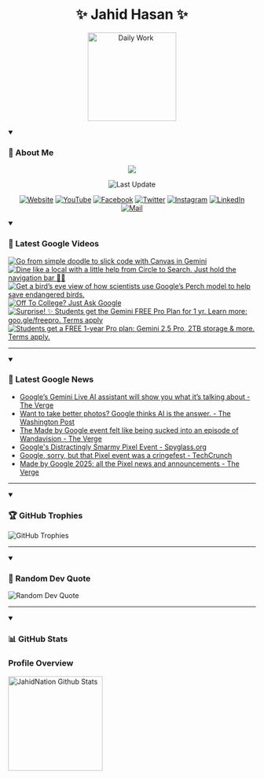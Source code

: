 <h1 align="center">✨ Jahid Hasan ✨</h1>
<p align="center">
  <img alt="Daily Work" height="180px" src="https://i.imgur.com/uhZdH9C.gif" />
</p>
<details open>
 <summary><h3>🌟 About Me</h3></summary>
<p align="center">
  <img src="https://readme-typing-svg.demolab.com/?lines=Even+if+I+fail,;I+have+to+finish,;What+I+started.;&font=Fira%20Code&center=true&width=500&height=50&color=00FF7F&vCenter=true&pause=1000&size=24" />
</p>

<p align="center">
  <img alt="Last Update" title="Last Update" src="https://img.shields.io/github/last-commit/jahidnation/jahidnation?logo=github&label=LAST+UPDATE&color=blueviolet&style=flat-square"/>
</p>

<p align="center">
  <a href="https://jahid.eu.org">
    <img alt="Website" title="Website" src="https://img.shields.io/badge/Website-000000?logo=Google-Chrome&logoColor=white&style=for-the-badge"/></a>
  <a href="https://youtube.com/@jahidnation">
    <img alt="YouTube" title="YouTube Channel" src="https://img.shields.io/badge/YouTube-FF0000?logo=YouTube&logoColor=white&style=for-the-badge"/></a>
  <a href="https://facebook.com/jahidnation">
    <img alt="Facebook" title="Facebook Page" src="https://img.shields.io/badge/Facebook-4267B2?logo=Facebook&logoColor=white&style=for-the-badge"/></a>
  <a href="https://twitter.com/jahidnation">
    <img alt="Twitter" title="Twitter Profile" src="https://img.shields.io/badge/X-000000?logo=x&logoColor=white&style=for-the-badge"/></a>
  <a href="https://instagram.com/jahidnation">
    <img alt="Instagram" title="Instagram Profile" src="https://img.shields.io/badge/Instagram-E4405F?logo=Instagram&logoColor=white&style=for-the-badge"/></a>
  <a href="https://linkedin.com/in/jahidnation">
    <img alt="LinkedIn" title="LinkedIn Profile" src="https://img.shields.io/badge/LinkedIn-0A66C2?logo=LinkedIn&logoColor=white&style=for-the-badge"/></a>
  <a href="https://mail.google.com/?hl=en&tf=cm&fs=1&to=mail@jahid.eu.org">
    <img alt="Mail" title="Mail Me" src="https://img.shields.io/badge/Email-D14836?logo=Gmail&logoColor=white&style=for-the-badge"/></a>
</p>

</details>

<details open>
 <summary><h3>🎥 Latest Google Videos</h3></summary>

<!-- BEGIN VID -->
<a href="https://www.youtube.com/shorts/G3NwQuXgF54">
  <picture>
    <source media="(prefers-color-scheme: dark)" srcset="https://ytcards.demolab.com/?id=G3NwQuXgF54&title=Go+from+simple+doodle+to+slick+code+with+Canvas+in+Gemini&lang=en&timestamp=1755633656&background_color=%230d1117&title_color=%23ffffff&stats_color=%23dedede&max_title_lines=1&width=250&border_radius=5&duration=27">
    <img src="https://ytcards.demolab.com/?id=G3NwQuXgF54&title=Go+from+simple+doodle+to+slick+code+with+Canvas+in+Gemini&lang=en&timestamp=1755633656&background_color=%23ffffff&title_color=%2324292f&stats_color=%2357606a&max_title_lines=1&width=250&border_radius=5&duration=27" alt="Go from simple doodle to slick code with Canvas in Gemini" title="Go from simple doodle to slick code with Canvas in Gemini">
  </picture>
</a>
<a href="https://www.youtube.com/shorts/pgci508sap8">
  <picture>
    <source media="(prefers-color-scheme: dark)" srcset="https://ytcards.demolab.com/?id=pgci508sap8&title=Dine+like+a+local+with+a+little+help+from+Circle+to+Search.+Just+hold+the+navigation+bar+%F0%9F%A7%91%E2%80%8D%F0%9F%8D%B3&lang=en&timestamp=1755119928&background_color=%230d1117&title_color=%23ffffff&stats_color=%23dedede&max_title_lines=1&width=250&border_radius=5&duration=20">
    <img src="https://ytcards.demolab.com/?id=pgci508sap8&title=Dine+like+a+local+with+a+little+help+from+Circle+to+Search.+Just+hold+the+navigation+bar+%F0%9F%A7%91%E2%80%8D%F0%9F%8D%B3&lang=en&timestamp=1755119928&background_color=%23ffffff&title_color=%2324292f&stats_color=%2357606a&max_title_lines=1&width=250&border_radius=5&duration=20" alt="Dine like a local with a little help from Circle to Search. Just hold the navigation bar 🧑‍🍳" title="Dine like a local with a little help from Circle to Search. Just hold the navigation bar 🧑‍🍳">
  </picture>
</a>
<a href="https://www.youtube.com/shorts/zIm_8jzJzmw">
  <picture>
    <source media="(prefers-color-scheme: dark)" srcset="https://ytcards.demolab.com/?id=zIm_8jzJzmw&title=Get+a+bird%E2%80%99s+eye+view+of+how+scientists+use+Google%E2%80%99s+Perch+model+to+help+save+endangered+birds.&lang=en&timestamp=1754578865&background_color=%230d1117&title_color=%23ffffff&stats_color=%23dedede&max_title_lines=1&width=250&border_radius=5&duration=136">
    <img src="https://ytcards.demolab.com/?id=zIm_8jzJzmw&title=Get+a+bird%E2%80%99s+eye+view+of+how+scientists+use+Google%E2%80%99s+Perch+model+to+help+save+endangered+birds.&lang=en&timestamp=1754578865&background_color=%23ffffff&title_color=%2324292f&stats_color=%2357606a&max_title_lines=1&width=250&border_radius=5&duration=136" alt="Get a bird’s eye view of how scientists use Google’s Perch model to help save endangered birds." title="Get a bird’s eye view of how scientists use Google’s Perch model to help save endangered birds.">
  </picture>
</a>
<a href="https://www.youtube.com/watch?v=V4XSmrpW8f4">
  <picture>
    <source media="(prefers-color-scheme: dark)" srcset="https://ytcards.demolab.com/?id=V4XSmrpW8f4&title=Off+To+College%3F+Just+Ask+Google&lang=en&timestamp=1754517639&background_color=%230d1117&title_color=%23ffffff&stats_color=%23dedede&max_title_lines=1&width=250&border_radius=5&duration=31">
    <img src="https://ytcards.demolab.com/?id=V4XSmrpW8f4&title=Off+To+College%3F+Just+Ask+Google&lang=en&timestamp=1754517639&background_color=%23ffffff&title_color=%2324292f&stats_color=%2357606a&max_title_lines=1&width=250&border_radius=5&duration=31" alt="Off To College? Just Ask Google" title="Off To College? Just Ask Google">
  </picture>
</a>
<a href="https://www.youtube.com/shorts/SWjltLnChZw">
  <picture>
    <source media="(prefers-color-scheme: dark)" srcset="https://ytcards.demolab.com/?id=SWjltLnChZw&title=Surprise%21+%E2%9C%A8+Students+get+the+Gemini+FREE+Pro+Plan+for+1+yr.+Learn+more%3A+goo.gle%2Ffreepro.+Terms+apply&lang=en&timestamp=1754513916&background_color=%230d1117&title_color=%23ffffff&stats_color=%23dedede&max_title_lines=1&width=250&border_radius=5&duration=5">
    <img src="https://ytcards.demolab.com/?id=SWjltLnChZw&title=Surprise%21+%E2%9C%A8+Students+get+the+Gemini+FREE+Pro+Plan+for+1+yr.+Learn+more%3A+goo.gle%2Ffreepro.+Terms+apply&lang=en&timestamp=1754513916&background_color=%23ffffff&title_color=%2324292f&stats_color=%2357606a&max_title_lines=1&width=250&border_radius=5&duration=5" alt="Surprise! ✨ Students get the Gemini FREE Pro Plan for 1 yr. Learn more: goo.gle/freepro. Terms apply" title="Surprise! ✨ Students get the Gemini FREE Pro Plan for 1 yr. Learn more: goo.gle/freepro. Terms apply">
  </picture>
</a>
<a href="https://www.youtube.com/shorts/wIdPsYVGjfE">
  <picture>
    <source media="(prefers-color-scheme: dark)" srcset="https://ytcards.demolab.com/?id=wIdPsYVGjfE&title=Students+get+a+FREE+1-year+Pro+plan%3A+Gemini+2.5+Pro%2C+2TB+storage+%26+more.+Terms+apply.&lang=en&timestamp=1754502372&background_color=%230d1117&title_color=%23ffffff&stats_color=%23dedede&max_title_lines=1&width=250&border_radius=5&duration=15">
    <img src="https://ytcards.demolab.com/?id=wIdPsYVGjfE&title=Students+get+a+FREE+1-year+Pro+plan%3A+Gemini+2.5+Pro%2C+2TB+storage+%26+more.+Terms+apply.&lang=en&timestamp=1754502372&background_color=%23ffffff&title_color=%2324292f&stats_color=%2357606a&max_title_lines=1&width=250&border_radius=5&duration=15" alt="Students get a FREE 1-year Pro plan: Gemini 2.5 Pro, 2TB storage & more. Terms apply." title="Students get a FREE 1-year Pro plan: Gemini 2.5 Pro, 2TB storage & more. Terms apply.">
  </picture>
</a>
<!-- END VID -->

---

</details>

<details open>
 <summary><h3>📝 Latest Google News</h3></summary>

<!-- BLOG-POST-LIST:START -->
- [Google’s Gemini Live AI assistant will show you what it’s talking about - The Verge](https://news.google.com/rss/articles/CBMikgFBVV95cUxNeUVicFpQVjUtbzU2LTVVX2RuUDcySWZlUXdjMmR6OUZVV0ZSVXV2OF9qczFIckVBMXpmSXBSX0U4RDlSUzhITjRFV1JNNUtVUzZxVUo4RDVkLXdRbzh3Sm1WRHZQRkNUa2c2QjdmRTZUS1ZsVFNIV1F1Zi1BdktzTEtzd0NPc1hyOGFqYUJjQURHZw?oc=5)
- [Want to take better photos? Google thinks AI is the answer. - The Washington Post](https://news.google.com/rss/articles/CBMinAFBVV95cUxPdzhtY2lBdkVkcjRZdTN5V3dVM1VZSmF2ejRILWE1OEk3RnRlSEphcGNscThMU3FtX2MwX3JTSTRxQU9EUU5KZ3o0d1lHTlRIWmlHSHVJV25GeW0zOFRkZDdNakxuOV9wdXFPOVFnajR5aTQzazRlbTBtNXJWWVlnVVNDOWpzY2hCTUNOWWUtcDd2R0RkR01TMmtHNF8?oc=5)
- [The Made by Google event felt like being sucked into an episode of Wandavision - The Verge](https://news.google.com/rss/articles/CBMigwFBVV95cUxNU1E4ekszZlhOOXlhY0Nqa2oxUk1NTFBxN1ZUbzVzX0VGS0VaazVjNVl3OHFXTDYxc3NQdzZQc0F2b1pHbTMtUU1qd2lpbGhWRGdDMVE4NWpDTXBWQUZrNXRuQUp0OGE2QTM2cEhsV2Z1Tm01SWdEZENfMmZSNHBkYzZQbw?oc=5)
- [Google&#39;s Distractingly Smarmy Pixel Event - Spyglass.org](https://news.google.com/rss/articles/CBMiWEFVX3lxTE1pY05HbUp4NllmRXlfZ0ZUU05JcTdKQnlIaVo3YlBWNGZyT3picVZoRk81SEhGTm5kN3haMjhaT2NRS2dNejRhM3JVUU5NZVBmWEk3aXRDcGQ?oc=5)
- [Google, sorry, but that Pixel event was a cringefest - TechCrunch](https://news.google.com/rss/articles/CBMijgFBVV95cUxPY054NHJITDJQMmJ6N252aXhRcjk0SkpCYm1IQUlpWVhfR2FBUm1ONUVhWVRVMFhwLXpUWWo2bGJpaFZoTmJ6T09vUlJJS3F3elA4blhWcURVMk9BS1MzMVlsSXFsb3pKVWVoNk5GT0ZkRG9LdnZ5MzZBNXUzSU1nRVBmTHJWMS1QZ295eU5R?oc=5)
- [Made by Google 2025: all the Pixel news and announcements - The Verge](https://news.google.com/rss/articles/CBMimwFBVV95cUxPdGEwZzlKM19acmN6QWtnR2R2cU5SNmlUTXBZTWVtNHZ1ZjVJYjhqNkpTUjN0czRGRDNRc1YzRnBDbVN2aVFqbEFNV1NlRGlaZjRucXotU0kwY0kzSFE2RE5YM0xacW93UkdwcXlEc3I3dWFIOGs3TTdMQmpFQzNiMVR5VGFYblR4WmloMmVZOUowWWRycTN0a3plWQ?oc=5)
<!-- BLOG-POST-LIST:END -->

---

</details>

<details open>
 <summary><h3>🏆 GitHub Trophies</h3></summary>

<img alt="GitHub Trophies" title="GitHub Trophies" src="https://github-profile-trophy.vercel.app/?username=jahidnation&column=8&theme=gruvbox&no-frame=true"/>

---

</details>

<details open>
 <summary><h3>💬 Random Dev Quote</h3></summary>

<img alt="Random Dev Quote" title="Random Dev Quote" src="https://quotes-github-readme.vercel.app/api?type=horizontal&theme=radical"/>

---

</details>

<details open> 
  <summary><h3>📊 GitHub Stats</h3></summary>

  <h3>Profile Overview</h3>
  <p>
  <img alt="JahidNation Github Stats" src="https://denvercoder1-github-readme-stats.vercel.app/api/?username=jahidnation&show_icons=true&include_all_commits=true&count_private=true&theme=react&hide_border=true&bg_color=1F222E&title_color=F85D7F&icon_color=F8D866" height="192px"/>
  </p>


